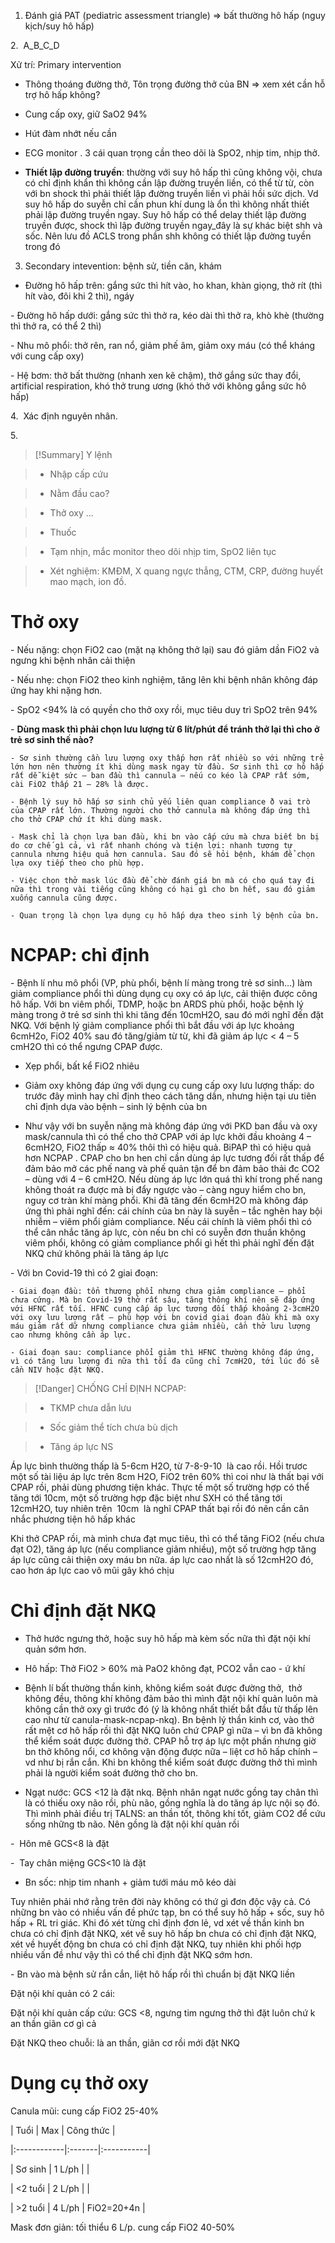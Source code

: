   
1. Đánh giá PAT (pediatric assessment triangle) => bất thường hô hấp (nguy kịch/suy hô hấp)  
  
2.  A_B_C_D  
Xử trí: Primary intervention  
- Thông thoáng đường thở, Tôn trọng đường thở của BN => xem xét cần hỗ trợ hô hấp không?  
- Cung cấp oxy, giữ SaO2 94%  
- Hút đàm nhớt nếu cần  
- ECG monitor . 3 cái quan trọng cần theo dõi là SpO2, nhịp tim, nhịp thở.  
- **Thiết lập đường truyền**: thường với suy hô hấp thì cũng không vội, chưa có chỉ định khẩn thì không cần lập đường truyền liền, có thể từ từ, còn với bn shock thì phải thiết lập đường truyền liền vì phải hồi sức dịch. Vd suy hô hấp do suyễn chỉ cần phun khí dung là ổn thì không nhất thiết phải lập đường truyền ngay. Suy hô hấp có thể delay thiết lập đường truyền được, shock thì lập đường truyền ngay_đây là sự khác biệt shh và sốc. Nên lưu đồ ACLS trong phần shh không có thiết lập đường tuyền trong đó  
   
3. Secondary intevention: bệnh sử, tiền căn, khám  
- Đường hô hấp trên: gắng sức thì hít vào, ho khan, khàn giọng, thở rít (thì hít vào, đôi khi 2 thì), ngáy  
- Đường hô hấp dưới: gắng sức thì thở ra, kéo dài thì thở ra, khò khè (thường thì thở ra, có thể 2 thì)  
- Nhu mô phổi: thở rên, ran nổ, giảm phế âm, giảm oxy máu (có thể kháng với cung cấp oxy)  
- Hệ bơm: thở bất thường (nhanh xen kẽ chậm), thở gắng sức thay đổi, artificial respiration, khó thở trung ương (khó thở với không gắng sức hô hấp)  
  
4.  Xác định nguyên nhân.  
  
5.    
> [!Summary] Y lệnh  
> - Nhập cấp cứu  
> - Nằm đầu cao?  
> - Thở oxy …  
> - Thuốc  
> - Tạm nhịn, mắc monitor theo dõi nhịp tim, SpO2 liên tục  
> - Xét nghiệm: KMĐM, X quang ngực thẳng, CTM, CRP, đường huyết mao mạch, ion đồ.  
  
# Thở oxy  
  
- Nếu nặng: chọn FiO2 cao (mặt nạ không thở lại) sau đó giảm dần FiO2 và ngưng khi bệnh nhân cải thiện  
- Nếu nhẹ: chọn FiO2 theo kinh nghiệm, tăng lên khi bệnh nhân không đáp ứng hay khi nặng hơn.  
- SpO2 <94% là có quyền cho thở oxy rồi, mục tiêu duy trì SpO2 trên 94%  
- **Dùng mask thì phải chọn lưu lượng từ 6 lít/phút để tránh thở lại thì cho ở trẻ sơ sinh thế nào?**  
	- Sơ sinh thường cần lưu lượng oxy thấp hơn rất nhiều so với những trẻ lớn hơn nên thường ít khi dùng mask ngay từ đầu. Sơ sinh thì cơ hô hấp rất dễ kiệt sức – ban đầu thì cannula – nếu co kéo là CPAP rất sớm, cài FiO2 thấp 21 – 28% là được.  
	- Bệnh lý suy hô hấp sơ sinh chủ yếu liên quan compliance ð vai trò của CPAP rất lớn. Thường người cho thở cannula mà không đáp ứng thì cho thở CPAP chứ ít khi dùng mask.  
	- Mask chỉ là chọn lựa ban đầu, khi bn vào cấp cứu mà chưa biết bn bị do cơ chế gì cả, vì rất nhanh chóng và tiện lợi: nhanh tương tự cannula nhưng hiệu quả hơn cannula. Sau đó sẽ hỏi bệnh, khám để chọn lựa oxy tiếp theo cho phù hợp.  
	- Việc chọn thở mask lúc đầu để chờ đánh giá bn mà có cho quá tay đi nữa thì trong vài tiếng cũng không có hại gì cho bn hết, sau đó giảm xuống cannula cũng được.  
	- Quan trọng là chọn lựa dụng cụ hô hấp dựa theo sinh lý bệnh của bn.  
  
# NCPAP: chỉ định  
  
- Bệnh lí nhu mô phổi (VP, phù phổi, bệnh lí màng trong trẻ sơ sinh…) làm giảm compliance phổi thì dùng dụng cụ oxy có áp lực, cải thiện được công hô hấp. Với bn viêm phổi, TDMP, hoặc bn ARDS phù phổi, hoặc bệnh lý màng trong ở trẻ sơ sinh thì khi tăng đến 10cmH2O, sau đó mới nghĩ đến đặt NKQ. Với bệnh lý giảm compliance phổi thì bắt đầu với áp lực khoảng 6cmH2o, FiO2 40% sau đó tăng/giảm từ từ, khi đã giảm áp lực < 4 – 5 cmH2O thì có thể ngưng CPAP được.  
- Xẹp phổi, bất kể FiO2 nhiêu  
- Giảm oxy không đáp ứng với dụng cụ cung cấp oxy lưu lượng thấp: do trước đây mình hay chỉ định theo cách tăng dần, nhưng hiện tại ưu tiên chỉ định dựa vào bệnh – sinh lý bệnh của bn  
- Như vậy với bn suyễn nặng mà không đáp ứng với PKD ban đầu và oxy mask/cannula thì có thể cho thở CPAP với áp lực khởi đầu khoảng 4 – 6cmH2O, FiO2 thấp ≈ 40% thôi thì có hiệu quả. BiPAP thì có hiệu quả hơn NCPAP . CPAP cho bn hen chỉ cần dùng áp lực tương đối rất thấp để đảm bảo mở các phế nang và phế quản tận để bn đảm bảo thải đc CO2 – dùng với 4 – 6 cmH2O. Nếu dùng áp lực lớn quá thì khí trong phế nang không thoát ra được mà bị đẩy ngược vào – càng nguy hiểm cho bn, nguy cơ tràn khí màng phổi. Khi đã tăng đến 6cmH2O mà không đáp ứng thì phải nghĩ đến: cái chính của bn này là suyễn – tắc nghẽn hay bội nhiễm – viêm phổi giảm compliance. Nếu cái chính là viêm phổi thì có thể cân nhắc tăng áp lực, còn nếu bn chỉ có suyễn đơn thuần không viêm phổi, không có giảm compliance phổi gì hết thì phải nghĩ đến đặt NKQ chứ không phải là tăng áp lực  
- Với bn Covid-19 thì có 2 giai đoạn:  
	- Giai đoạn đầu: tổn thương phổi nhưng chưa giảm compliance – phổi chưa cứng. Mà bn Covid-19 thở rất sâu, tăng thông khí nên sẽ đáp ứng với HFNC rất tối. HFNC cung cấp áp lực tương đối thấp khoảng 2-3cmH2O với oxy lưu lượng rất – phù hợp với bn covid giai đoạn đầu khi mà oxy máu giảm rất dữ nhưng compliance chưa giảm nhiều, cần thở lưu lượng cao nhưng không cần áp lực.  
	- Giai đoạn sau: compliance phổi giảm thì HFNC thường không đáp ứng, vì có tăng lưu lượng đi nữa thì tối đa cũng chỉ 7cmH2O, tới lúc đó sẽ cần NIV hoặc đặt NKQ.  
  
> [!Danger] CHỐNG CHỈ ĐỊNH NCPAP:  
> - TKMP chưa dẫn lưu  
> - Sốc giảm thể tích chưa bù dịch  
> - Tăng áp lực NS  
  
Áp lực bình thường thấp là 5-6cm H2O, từ 7-8-9-10  là cao rồi. Hồi trươc một số tài liệu áp lực trên 8cm H2O, FiO2 trên 60% thì coi như là thất bại với CPAP rồi, phải dùng phương tiện khác. Thực tế một số trường hợp có thể tăng tới 10cm, một số trường hợp đặc biệt như SXH có thể tăng tới 12cmH2O, tuy nhiên trên  10cm  là nghĩ CPAP thất bại rồi đó nên cần cân nhắc phương tiện hô hấp khác  
  
Khi thở CPAP rồi, mà mình chưa đạt mục tiêu, thì có thể tăng FiO2 (nếu chưa đạt O2), tăng áp lực (nếu compliance giảm nhiều), một số trường hợp tăng áp lực cũng cải thiện oxy máu bn nữa. áp lực cao nhất là số 12cmH2O đó, cao hơn áp lực cao vô mũi gây khó chịu  
  
# Chỉ định đặt NKQ  
- Thở hước ngưng thở, hoặc suy hô hấp mà kèm sốc nữa thì đặt nội khí quản sớm hơn.  
- Hô hấp: Thở FiO2 > 60% mà PaO2 không đạt, PCO2 vẫn cao - ứ khí  
- Bệnh lí bất thường thần kinh, không kiểm soát được đường thở,  thở không đều, thông khí không đảm bảo thì mình đặt nội khí quản luôn mà không cần thở oxy gì trước đó (ý là không nhất thiết bắt đầu từ thấp lên cao như từ canula-mask-ncpap-nkq). Bn bệnh lý thần kinh cơ, vào thở rất mệt cơ hô hấp rồi thì đặt NKQ luôn chứ CPAP gì nữa – vì bn đã không thể kiểm soát được đường thở. CPAP hỗ trợ áp lực một phần nhưng giờ bn thở không nổi, cơ không vận động được nữa – liệt cơ hô hấp chính – vd như bị rắn cắn. Khi bn không thể kiểm soát được đường thở thì mình phải là người kiểm soát đường thở cho bn.  
- Ngạt nước: GCS <12 là đặt nkq. Bệnh nhân ngạt nước gồng tay chân thì là có thiếu oxy não rồi, phù não, gồng nghĩa là do tăng áp lực nội sọ đó. Thì mình phải điều trị TALNS: an thần tốt, thông khí tốt, giảm CO2 để cứu sống những tb não. Nên gồng là đặt nội khí quản rồi  
-  Hôn mê GCS<8 là đặt  
-  Tay chân miệng GCS<10 là đặt  
- Bn sốc: nhịp tim nhanh + giảm tưới máu mô kéo dài  
  
Tuy nhiên phải nhớ rằng trên đời này không có thứ gì đơn độc vậy cả. Có những bn vào có nhiều vấn đề phức tạp, bn có thể suy hô hấp + sốc, suy hô hấp + RL tri giác. Khi đó xét từng chỉ định đơn lẻ, vd xét về thần kinh bn chưa có chỉ định đặt NKQ, xét về suy hô hấp bn chưa có chỉ định đặt NKQ, xét về huyết động bn chưa có chỉ định đặt NKQ, tuy nhiên khi phối hợp nhiều vấn đề như vậy thì có thể chỉ định đặt NKQ sớm hơn.  
  
- Bn vào mà bệnh sử rắn cắn, liệt hô hấp rồi thì chuẩn bị đặt NKQ liền  
Đặt nội khí quản có 2 cái:  
Đặt nội khí quản cấp cứu: GCS <8, ngưng tim ngưng thở thì đặt luôn chứ k an thần giãn cơ gì cả  
Đặt NKQ theo chuỗi: là an thần, giãn cơ rồi mới đặt NKQ  
  
# Dụng cụ thở oxy  
  
Canula mũi: cung cấp FiO2 25-40%  
  
| Tuổi       | Max    | Công thức |  
|:------------|:-------|:-----------|  
| Sơ sinh     | 1 L/ph |            |  
| &lt;2 tuổi | 2 L/ph |            |  
| &gt;2 tuổi | 4 L/ph | FiO2=20+4n |    
  
Mask đơn giản: tối thiểu 6 L/p. cung cấp FiO2 40-50%